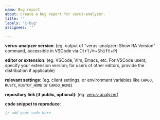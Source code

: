 ```yaml
---
name: Bug report
about: Create a bug report for verus-analyzer.
title: ''
labels: 'C-bug'
assignees: ''

---
```


<!--
Forum for questions: https://verus-lang.zulipchat.com/

Otherwise please try to provide information which will help us to fix the issue faster. Minimal reproducible examples with few dependencies are especially lovely <3.

Please keep in mind that this software is experimental: some features are likely broken. At present, it works best on small, self-contained Verus projects. Anything more complex will likely fail. You may file issues, but we do not currently have dedicated engineering support for verus-analyzer, so your issue may not be addressed. Pull requests with fixes are always welcome, although it is unlikely they will be reviewed immediately.
-->

**verus-analyzer version**: (eg. output of "verus-analyzer: Show RA Version" command, accessible in VSCode via <kbd>Ctrl/⌘</kbd>+<kbd>Shift</kbd>+<kbd>P</kbd>)

**editor or extension**: (eg. VSCode, Vim, Emacs, etc. For VSCode users, specify your extension version; for users of other editors, provide the distribution if applicable)

**relevant settings**: (eg. client settings, or environment variables like `CARGO`, `RUSTC`, `RUSTUP_HOME` or `CARGO_HOME`)

**repository link (if public, optional)**: (eg. [verus-analyzer](https://github.com/verus-lang/verus-analyzer))

**code snippet to reproduce**: 
```rust
// add your code here

```
